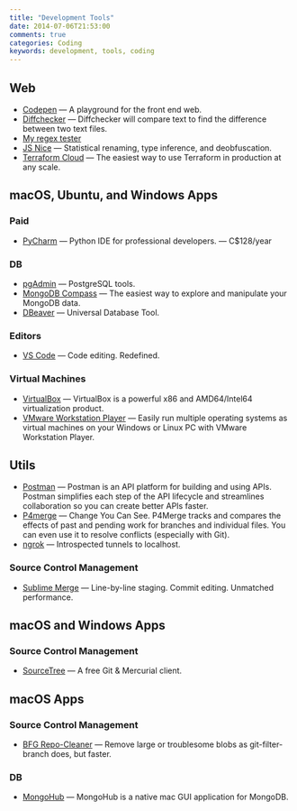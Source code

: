```yaml
---
title: "Development Tools"
date: 2014-07-06T21:53:00
comments: true
categories: Coding
keywords: development, tools, coding
---
```


## Web

- [Codepen](https://codepen.io/) — A playground for the front end web.
- [Diffchecker](http://www.diffchecker.com/diff) — Diffchecker will compare text to find the difference between two text files.
- [My regex tester](http://www.myregextester.com/index.php)
- [JS Nice](http://jsnice.org/) — Statistical renaming, type inference, and deobfuscation.
- [Terraform Cloud](https://www.terraform.io/cloud) — The easiest way to use Terraform in production at any scale.

## macOS, Ubuntu, and Windows Apps

### Paid

- [PyCharm](https://www.jetbrains.com/pycharm/) — Python IDE for professional developers. — C$128/year

### DB

- [pgAdmin](http://www.pgadmin.org/) — PostgreSQL tools.
- [MongoDB Compass](https://www.mongodb.com/products/compass) — The easiest way to explore and manipulate your MongoDB data.
- [DBeaver](https://dbeaver.io/) — Universal Database Tool.

### Editors

- [VS Code](https://code.visualstudio.com/) — Code editing. Redefined.

### Virtual Machines

- [VirtualBox](https://www.virtualbox.org/) — VirtualBox is a powerful x86 and AMD64/Intel64 virtualization product.
- [VMware Workstation Player](https://www.vmware.com/ca/products/workstation-player.html) — Easily run multiple operating systems as virtual machines on your Windows or Linux PC with VMware Workstation Player.

## Utils

- [Postman](https://www.getpostman.com/) — Postman is an API platform for building and using APIs. Postman simplifies each step of the API lifecycle and streamlines collaboration so you can create better APIs faster.
- [P4merge](https://www.perforce.com/products/helix-core-apps/merge-diff-tool-p4merge) — Change You Can See. P4Merge tracks and compares the effects of past and pending work for branches and individual files. You can even use it to resolve conflicts (especially with Git).
- [ngrok](https://ngrok.com/) — Introspected tunnels to localhost.

### Source Control Management

- [Sublime Merge](https://www.sublimemerge.com/) — Line-by-line staging. Commit editing. Unmatched performance.

## macOS and Windows Apps

### Source Control Management

- [SourceTree](http://www.sourcetreeapp.com/) — A free Git & Mercurial client.

## macOS Apps

### Source Control Management

- [BFG Repo-Cleaner](https://rtyley.github.io/bfg-repo-cleaner/) — Remove large or troublesome blobs as git-filter-branch does, but faster.

### DB

- [MongoHub](https://github.com/bububa/MongoHub-Mac) — MongoHub is a native mac GUI application for MongoDB.
